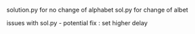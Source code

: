 solution.py for no change of alphabet 
sol.py for change of albet

issues with sol.py - potential fix : set higher delay

